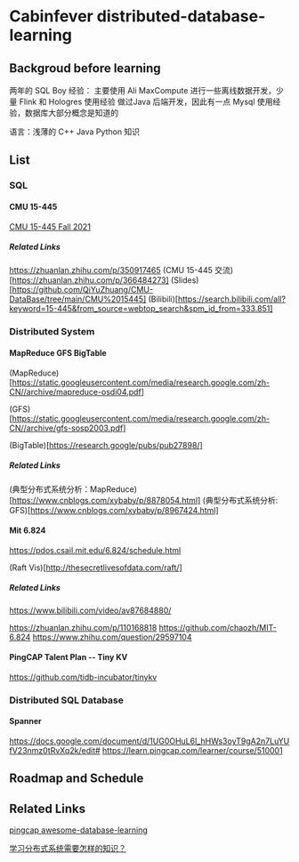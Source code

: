 # Cabinfever distributed-database-learning

## Backgroud before learning

两年的 SQL Boy 经验：
主要使用 Ali MaxCompute 进行一些离线数据开发，少量 Flink 和 Hologres 使用经验
做过Java 后端开发，因此有一点 Mysql 使用经验，数据库大部分概念是知道的

语言：浅薄的 C++ Java Python 知识

## List

### SQL

#### CMU 15-445
[CMU 15-445 Fall 2021](https://15445.courses.cs.cmu.edu/fall2021/)

##### Related Links
https://zhuanlan.zhihu.com/p/350917465
(CMU 15-445 交流)[https://zhuanlan.zhihu.com/p/366484273]
(Slides)[https://github.com/QiYuZhuang/CMU-DataBase/tree/main/CMU%2015445]
(Bilibili)[https://search.bilibili.com/all?keyword=15-445&from_source=webtop_search&spm_id_from=333.851]


### Distributed System

#### MapReduce GFS BigTable

(MapReduce)[https://static.googleusercontent.com/media/research.google.com/zh-CN//archive/mapreduce-osdi04.pdf]

(GFS)[https://static.googleusercontent.com/media/research.google.com/zh-CN//archive/gfs-sosp2003.pdf]

(BigTable)[https://research.google/pubs/pub27898/]

##### Related Links
(典型分布式系统分析：MapReduce)[https://www.cnblogs.com/xybaby/p/8878054.html]
(典型分布式系统分析: GFS)[https://www.cnblogs.com/xybaby/p/8967424.html]

#### Mit 6.824
https://pdos.csail.mit.edu/6.824/schedule.html

(Raft Vis)[http://thesecretlivesofdata.com/raft/]

##### Related Links
https://www.bilibili.com/video/av87684880/

https://zhuanlan.zhihu.com/p/110168818
https://github.com/chaozh/MIT-6.824
https://www.zhihu.com/question/29597104

#### PingCAP Talent Plan -- Tiny KV
https://github.com/tidb-incubator/tinykv

### Distributed SQL Database
#### Spanner

https://docs.google.com/document/d/1UG0OHuL6l_hHWs3oyT9gA2n7LuYUfV23nmz0tRvXq2k/edit#
https://learn.pingcap.com/learner/course/510001

## Roadmap and Schedule

## Related Links
[pingcap awesome-database-learning](https://github.com/pingcap/awesome-database-learning)

[学习分布式系统需要怎样的知识？](https://www.zhihu.com/question/23645117/answer/124708083)
